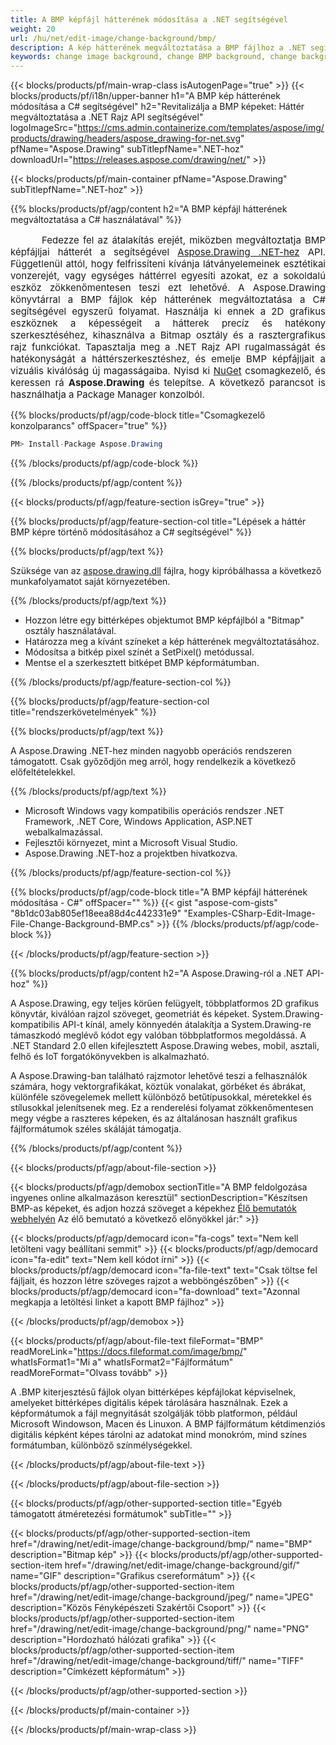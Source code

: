 ```yaml
---
title: A BMP képfájl hátterének módosítása a .NET segítségével
weight: 20
url: /hu/net/edit-image/change-background/bmp/
description: A kép hátterének megváltoztatása a BMP fájlhoz a .NET segítségével.
keywords: change image background, change BMP background, change background via C#, 2D graphics, drawing API, edit background in C#, Drawing .NET-hoz, save bitmap, save BMP image, cross-platform 2D graphic library, Bitmap class, raster graphics drawing, rendering raster images, BMP image file
---
```


{{< blocks/products/pf/main-wrap-class isAutogenPage="true" >}}
{{< blocks/products/pf/i18n/upper-banner h1="A BMP kép hátterének módosítása a C# segítségével" h2="Revitalizálja a BMP képeket: Háttér megváltoztatása a .NET Rajz API segítségével" logoImageSrc="https://cms.admin.containerize.com/templates/aspose/img/products/drawing/headers/aspose_drawing-for-net.svg" pfName="Aspose.Drawing" subTitlepfName=".NET-hoz" downloadUrl="https://releases.aspose.com/drawing/net/" >}}

{{< blocks/products/pf/main-container pfName="Aspose.Drawing" subTitlepfName=".NET-hoz" >}}


{{% blocks/products/pf/agp/content h2="A BMP képfájl hátterének megváltoztatása a C# használatával" %}}

<p align="justify" style="text-indent:50px;font-size:15px;">
Fedezze fel az átalakítás erejét, miközben megváltoztatja BMP képfájljai hátterét a segítségével <a href="https://products.aspose.com/drawing/net">Aspose.Drawing .NET-hez</a> API. Függetlenül attól, hogy felfrissíteni kívánja látványelemeinek esztétikai vonzerejét, vagy egységes háttérrel egyesíti azokat, ez a sokoldalú eszköz zökkenőmentesen teszi ezt lehetővé. A Aspose.Drawing könyvtárral a BMP fájlok kép hátterének megváltoztatása a C# segítségével egyszerű folyamat. Használja ki ennek a 2D grafikus eszköznek a képességeit a hátterek precíz és hatékony szerkesztéséhez, kihasználva a Bitmap osztály és a rasztergrafikus rajz funkciókat. Tapasztalja meg a .NET Rajz API rugalmasságát és hatékonyságát a háttérszerkesztéshez, és emelje BMP képfájljait a vizuális kiválóság új magasságaiba. Nyisd ki <a href="https://www.nuget.org/packages/aspose.drawing">NuGet</a> csomagkezelő, és keressen rá <b>Aspose.Drawing</b> és telepítse. A következő parancsot is használhatja a Package Manager konzolból.</p>

{{% blocks/products/pf/agp/code-block title="Csomagkezelő konzolparancs" offSpacer="true" %}}
```cs
PM> Install-Package Aspose.Drawing
```
{{% /blocks/products/pf/agp/code-block %}}

{{% /blocks/products/pf/agp/content %}}


{{< blocks/products/pf/agp/feature-section isGrey="true" >}}

{{% blocks/products/pf/agp/feature-section-col title="Lépések a háttér BMP képre történő módosításához a C# segítségével" %}}

{{% blocks/products/pf/agp/text %}}

Szüksége van az [aspose.drawing.dll](https://downloads.aspose.com/drawing/net) fájlra, hogy kipróbálhassa a következő munkafolyamatot saját környezetében.

{{% /blocks/products/pf/agp/text %}}

+ Hozzon létre egy bittérképes objektumot BMP képfájlból a "Bitmap" osztály használatával.
+ Határozza meg a kívánt színeket a kép hátterének megváltoztatásához.
+ Módosítsa a bitkép pixel színét a SetPixel() metódussal.
+ Mentse el a szerkesztett bitképet BMP képformátumban.

{{% /blocks/products/pf/agp/feature-section-col %}}

{{% blocks/products/pf/agp/feature-section-col title="rendszerkövetelmények" %}}

{{% blocks/products/pf/agp/text %}}

A Aspose.Drawing .NET-hez minden nagyobb operációs rendszeren támogatott. Csak győződjön meg arról, hogy rendelkezik a következő előfeltételekkel.

{{% /blocks/products/pf/agp/text %}}

- Microsoft Windows vagy kompatibilis operációs rendszer .NET Framework, .NET Core, Windows Application, ASP.NET webalkalmazással.
- Fejlesztői környezet, mint a Microsoft Visual Studio.
- Aspose.Drawing .NET-hoz a projektben hivatkozva.

{{% /blocks/products/pf/agp/feature-section-col %}}

{{% blocks/products/pf/agp/code-block title="A BMP képfájl hátterének módosítása - C#" offSpacer="" %}}
{{< gist "aspose-com-gists" "8b1dc03ab805ef18eea88d4c442331e9" "Examples-CSharp-Edit-Image-File-Change-Background-BMP.cs" >}}
{{% /blocks/products/pf/agp/code-block %}}

{{< /blocks/products/pf/agp/feature-section >}}


<!-- aboutfile Starts -->

{{% blocks/products/pf/agp/content h2="A Aspose.Drawing-ról a .NET API-hoz" %}}

A Aspose.Drawing, egy teljes körűen felügyelt, többplatformos 2D grafikus könyvtár, kiválóan rajzol szöveget, geometriát és képeket. System.Drawing-kompatibilis API-t kínál, amely könnyedén átalakítja a System.Drawing-re támaszkodó meglévő kódot egy valóban többplatformos megoldássá. A .NET Standard 2.0 ellen kifejlesztett Aspose.Drawing webes, mobil, asztali, felhő és IoT forgatókönyvekben is alkalmazható.

A Aspose.Drawing-ban található rajzmotor lehetővé teszi a felhasználók számára, hogy vektorgrafikákat, köztük vonalakat, görbéket és ábrákat, különféle szövegelemek mellett különböző betűtípusokkal, méretekkel és stílusokkal jelenítsenek meg. Ez a renderelési folyamat zökkenőmentesen megy végbe a raszteres képeken, és az általánosan használt grafikus fájlformátumok széles skáláját támogatja.

{{% /blocks/products/pf/agp/content %}}


{{< blocks/products/pf/agp/about-file-section >}}

{{< blocks/products/pf/agp/demobox sectionTitle="A BMP feldolgozása ingyenes online alkalmazáson keresztül" sectionDescription="Készítsen BMP-as képeket, és adjon hozzá szöveget a képekhez [Élő bemutatók webhelyén](https://products.aspose.app/drawing) Az élő bemutató a következő előnyökkel jár:" >}}

{{< blocks/products/pf/agp/democard icon="fa-cogs" text="Nem kell letölteni vagy beállítani semmit" >}}
{{< blocks/products/pf/agp/democard icon="fa-edit" text="Nem kell kódot írni" >}}
{{< blocks/products/pf/agp/democard icon="fa-file-text" text="Csak töltse fel fájljait, és hozzon létre szöveges rajzot a webböngészőben" >}}
{{< blocks/products/pf/agp/democard icon="fa-download" text="Azonnal megkapja a letöltési linket a kapott BMP fájlhoz" >}}

{{< /blocks/products/pf/agp/demobox >}}

{{< blocks/products/pf/agp/about-file-text fileFormat="BMP" readMoreLink="https://docs.fileformat.com/image/bmp/" whatIsFormat1="Mi a" whatIsFormat2="Fájlformátum" readMoreFormat="Olvass tovább" >}}

A .BMP kiterjesztésű fájlok olyan bittérképes képfájlokat képviselnek, amelyeket bittérképes digitális képek tárolására használnak. Ezek a képformátumok a fájl megnyitását szolgálják több platformon, például Microsoft Windowson, Macen és Linuxon. A BMP fájlformátum kétdimenziós digitális képként képes tárolni az adatokat mind monokróm, mind színes formátumban, különböző színmélységekkel.

{{< /blocks/products/pf/agp/about-file-text >}}

{{< /blocks/products/pf/agp/about-file-section >}}

<!-- aboutfile Ends -->


{{< blocks/products/pf/agp/other-supported-section title="Egyéb támogatott átméretezési formátumok" subTitle="" >}}

{{< blocks/products/pf/agp/other-supported-section-item href="/drawing/net/edit-image/change-background/bmp/" name="BMP" description="Bitmap kép" >}}
{{< blocks/products/pf/agp/other-supported-section-item href="/drawing/net/edit-image/change-background/gif/" name="GIF" description="Grafikus csereformátum" >}}
{{< blocks/products/pf/agp/other-supported-section-item href="/drawing/net/edit-image/change-background/jpeg/" name="JPEG" description="Közös Fényképészeti Szakértői Csoport" >}}
{{< blocks/products/pf/agp/other-supported-section-item href="/drawing/net/edit-image/change-background/png/" name="PNG" description="Hordozható hálózati grafika" >}}
{{< blocks/products/pf/agp/other-supported-section-item href="/drawing/net/edit-image/change-background/tiff/" name="TIFF" description="Címkézett képformátum" >}}

{{< /blocks/products/pf/agp/other-supported-section >}}

{{< /blocks/products/pf/main-container >}}

{{< /blocks/products/pf/main-wrap-class >}}
